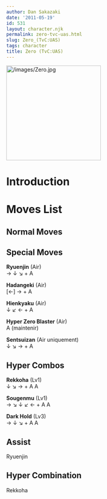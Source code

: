 ```yaml
---
author: Dan Sakazaki
date: '2011-05-19'
id: 531
layout: character.njk
permalink: zero-tvc-uas.html
slug: Zero_(TvC:UAS)
tags: character
title: Zero (TvC:UAS)
---
```


<img src="/images/Zero.jpg" title="/images/Zero.jpg" width="250"
alt="/images/Zero.jpg" />  

# Introduction

# Moves List

## Normal Moves

## Special Moves

**Ryuenjin** (Air)  
→ ↓ ↘ + A

**Hadangeki** (Air)  
\[←\] → + A

**Hienkyaku** (Air)  
↓ ↙ ← + A

**Hyper Zero Blaster** (Air)  
A (maintenir)

**Sentsuizan** (Air uniquement)  
↓ ↘ → + A

## Hyper Combos

**Rekkoha** (Lv1)  
↓ ↘ → + A A

**Sougenmu** (Lv1)  
→ ↘ ↓ ↙ ← + A A

**Dark Hold** (Lv3)  
→ ↓ ↘ + A A

## Assist

Ryuenjin

## Hyper Combination

Rekkoha